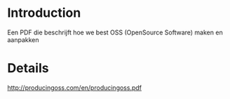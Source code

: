 # Introduction #
Een PDF die beschrijft hoe we best OSS (OpenSource Software) maken en aanpakken


# Details #

http://producingoss.com/en/producingoss.pdf